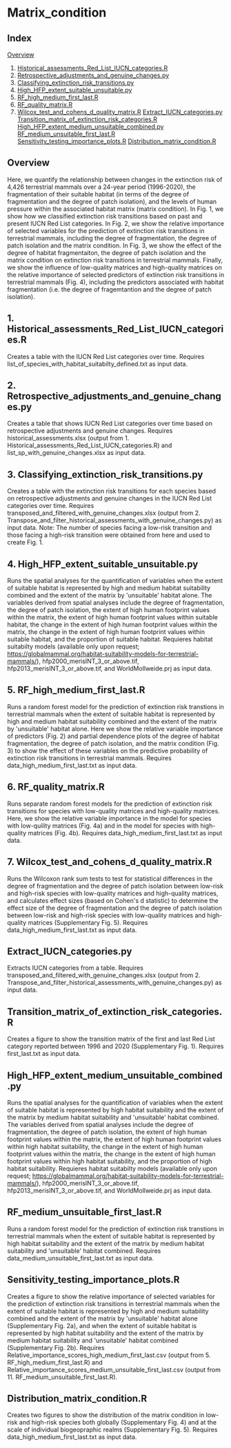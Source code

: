 # Matrix_condition

## Index
   [Overview](#Overview)
1. [Historical_assessments_Red_List_IUCN_categories.R](#1-historical_assessments_red_list_iucn_categoriesr)
2. [Retrospective_adjustments_and_genuine_changes.py](#2-retrospective_adjustments_and_genuine_changespy)
3. [Classifying_extinction_risk_transitions.py](#3-classifying_extinction_risk_transitionspy)
4. [High_HFP_extent_suitable_unsuitable.py](#4-high_hfp_extent_suitable_unsuitablepy)
5. [RF_high_medium_first_last.R](#5-rf_high_medium_first_lastr)
6. [RF_quality_matrix.R](#6-rf_quality_matrixr)
7. [Wilcox_test_and_cohens_d_quality_matrix.R](#7-wilcox_test_and_cohens_d_quality_matrixr)
   [Extract_IUCN_categories.py](#extract_iucn_categoriespy)
   [Transition_matrix_of_extinction_risk_categories.R](#transition_matrix_of_extinction_risk_categoriesr)
   [High_HFP_extent_medium_unsuitable_combined.py](#high_hfp_extent_medium_unsuitable_combinedpy)
   [RF_medium_unsuitable_first_last.R](#rf_medium_unsuitable_first_lastr)
   [Sensitivity_testing_importance_plots.R](#sensitivity_testing_importance_plotsr)
   [Distribution_matrix_condition.R](#distribution_matrix_conditionr)

## Overview
Here, we quantify the relationship between changes in the extinction risk of 4,426 terrestrial mammals over a 24-year period (1996-2020), the fragmentation of their suitable habitat (in terms of the degree of fragmentation and the degree of patch isolation), and the levels of human pressure within the associated habitat matrix (matrix condition). In Fig. 1, we show how we classified extinction risk transitions based on past and present IUCN Red List categories. In Fig. 2, we show the relative importance of selected variables for the prediction of extinction risk transitions in terrestrial mammals, including the degree of fragmentation, the degree of patch isolation and the matrix condition. In Fig. 3, we show the effect of the degree of habitat fragmentaiton, the degree of patch isolation and the matrix condition on extinction risk transitions in terrestrial mammals. Finally, we show the influence of low-quality matrices and high-quality matrices on the relative importance of selected predictors of extinction risk transitions in terrestrial mammals (Fig. 4), including the predictors associated with habitat fragmentation (i.e. the degree of fragemtantion and the degree of patch isolation).

## 1. Historical_assessments_Red_List_IUCN_categories.R
Creates a table with the IUCN Red List categories over time. Requires list_of_species_with_habitat_suitabilty_defined.txt as input data. 

## 2. Retrospective_adjustments_and_genuine_changes.py
Creates a table that shows IUCN Red List categories over time based on retrospective adjustments and genuine changes. Requires historical_assessments.xlsx (output from 1. Historical_assessments_Red_List_IUCN_categories.R) and list_sp_with_genuine_changes.xlsx as input data.

## 3. Classifying_extinction_risk_transitions.py
Creates a table with the extinction risk transitions for each species based on retrospective adjustments and genuine changes in the IUCN Red List categories over time. Requires transposed_and_filtered_with_genuine_changes.xlsx (output from 2. Transpose_and_filter_historical_assessments_with_genuine_changes.py) as input data. Note: The number of species facing a low-risk transition and those facing a high-risk transition were obtained from here and used to create Fig. 1. 

## 4. High_HFP_extent_suitable_unsuitable.py
Runs the spatial analyses for the quantification of variables when the extent of suitable habitat is represented by high and medium habitat suitability combined and the extent of the matrix by 'unsuitable' habitat alone. The variables derived from spatial analyses include the degree of fragmentation, the degree of patch isolation, the extent of high human footprint values within the matrix, the extent of high human footprint values within suitable habitat, the change in the extent of high human footprint values within the matrix, the change in the extent of high human footprint values within suitable habitat, and the proportion of suitable habitat. Requieres habitat suitabilty models (available only upon request; https://globalmammal.org/habitat-suitability-models-for-terrestrial-mammals/), hfp2000_merisINT_3_or_above.tif, hfp2013_merisINT_3_or_above.tif, and WorldMollweide.prj as input data. 

## 5. RF_high_medium_first_last.R
Runs a random forest model for the prediction of extinction risk transtions in terrestrial mammals when the extent of suitable habitat is represented by high and medium habitat suitability combined and the extent of the matrix by 'unsuitable' habitat alone. Here we show the relative variable importance of predictors (Fig. 2) and partial dependence plots of the degree of habitat fragmentation, the degree of patch isolation, and the matrix condition (Fig. 3) to show the effect of these variables on the predictive probability of extinction risk transitions in terrestrial mammals. Requires data_high_medium_first_last.txt as input data.

## 6. RF_quality_matrix.R
Runs separate random forest models for the prediction of extinction risk transitions for species with low-quality matrices and high-quality matrices. Here, we show the relative variable importance in the model for species with low-quility matrices (Fig. 4a) and in the model for species with high-quality matrices (Fig. 4b). Requires data_high_medium_first_last.txt as input data. 

## 7. Wilcox_test_and_cohens_d_quality_matrix.R
Runs the Wilcoxon rank sum tests to test for statistical differences in the degree of fragmentation and the degree of patch isolation between low-risk and high-risk species with low-quality matrices and high-quality matrices, and calculates effect sizes (based on Cohen's d statistic) to determine the effect size of the degree of fragmentation and the degree of patch isolation between low-risk and high-risk species with low-quality matrices and high-quality matrices (Supplementary Fig. 5). Requires data_high_medium_first_last.txt as input data.

## Extract_IUCN_categories.py
Extracts IUCN categories from a table. Requires transposed_and_filtered_with_genuine_changes.xlsx (output from 2. Transpose_and_filter_historical_assessments_with_genuine_changes.py) as input data.

## Transition_matrix_of_extinction_risk_categories.R
Creates a figure to show the transition matrix of the first and last Red List category reported between 1996 and 2020 (Supplementary Fig. 1). Requires first_last.txt as input data.

## High_HFP_extent_medium_unsuitable_combined.py
Runs the spatial analyses for the quantification of variables when the extent of suitable habitat is represented by high habitat suitability and the extent of the matrix by medium habitat suitability and 'unsuitable' habitat combined. The variables derived from spatial analyses include the degree of fragmentation, the degree of patch isolation, the extent of high human footprint values within the matrix, the extent of high human footprint values within high habitat suitability, the change in the extent of high human footprint values within the matrix, the change in the extent of high human footprint values within high habitat suitability, and the proportion of high habitat suitability. Requieres habitat suitabilty models (available only upon request; https://globalmammal.org/habitat-suitability-models-for-terrestrial-mammals/), hfp2000_merisINT_3_or_above.tif, hfp2013_merisINT_3_or_above.tif, and WorldMollweide.prj as input data. 

## RF_medium_unsuitable_first_last.R
Runs a random forest model for the prediction of extinction risk transtions in terrestrial mammals when the extent of suitable habitat is represented by high habitat suitability and the extent of the matrix by medium habitat suitability and 'unsuitable' habitat combined. Requires data_medium_unsuitable_first_last.txt as input data.

## Sensitivity_testing_importance_plots.R
Creates a figure to show the relative importance of selected variables for the prediction of extinction risk transitions in terrestrial mammals when the extent of suitable habitat is represented by high and medium suitability combined and the extent of the matrix by 'unsuitable' habitat alone (Supplementary Fig. 2a), and when the extent of suitable habitat is represented by high habitat suitability and the extent of the matrix by medium habitat suitability and 'unsuitable' habitat combined (Supplementary Fig. 2b). Requires Relative_importance_scores_high_medium_first_last.csv (output from  5. RF_high_medium_first_last.R) and Relative_importance_scores_medium_unsuitable_first_last.csv (output from 11. RF_medium_unsuitable_first_last.R).

## Distribution_matrix_condition.R
Creates two figures to show the distribution of the matrix condition in low-risk and high-risk species both globally (Supplementary Fig. 4) and at the scale of individual biogeopraphic realms (Supplementary Fig. 5). Requires data_high_medium_first_last.txt as input data.
